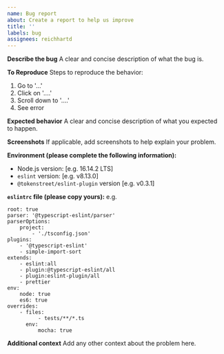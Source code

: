 ```yaml
---
name: Bug report
about: Create a report to help us improve
title: ''
labels: bug
assignees: reichhartd
---
```


**Describe the bug**
A clear and concise description of what the bug is.

**To Reproduce**
Steps to reproduce the behavior:

1. Go to '...'
2. Click on '....'
3. Scroll down to '....'
4. See error

**Expected behavior**
A clear and concise description of what you expected to happen.

**Screenshots**
If applicable, add screenshots to help explain your problem.

**Environment (please complete the following information):**

-   Node.js version: [e.g. 16.14.2 LTS]
-   `eslint` version: [e.g. v8.13.0]
-   `@tokenstreet/eslint-plugin` version [e.g. v0.3.1]

**`eslintrc` file (please copy yours):**
e.g.

```
root: true
parser: '@typescript-eslint/parser'
parserOptions:
    project:
        - './tsconfig.json'
plugins:
    - '@typescript-eslint'
    - simple-import-sort
extends:
    - eslint:all
    - plugin:@typescript-eslint/all
    - plugin:eslint-plugin/all
    - prettier
env:
    node: true
    es6: true
overrides:
    - files:
          - tests/**/*.ts
      env:
          mocha: true
```

**Additional context**
Add any other context about the problem here.
